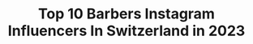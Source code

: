 ---
title: Top 10 Barbers Instagram Influencers In Switzerland in 2023
description: >-
  Find top barbers Instagram influencers in Switzerland in 2023. Most popular hashtags: #barber #switzerland #love #schweiz.
platform: Instagram
hits: 11
text_top: Discover the top-rated Instagram accounts on inBeat.
text_bottom: Our database holds 11 Instagram influencers like this in Switzerland for you to contact.
profiles:
  - username: "westcutofficial"
    fullname: >-
      BARBER
    bio: >-
      🇦🇱From🇽🇰 live in🇨🇭 🌟@westfoodofficial 🌟
    location: "Switzerland"
    followers: 21155
    engagement: 296
    commentsToLikes: 0.013660
    id: ck5q8q5u07g680i1109cy2igt
    verified: false
    hashtags: "#hair, #westcutofficial, #tshirt, #cap"
  - username: "remoschmidofficial"
    fullname: >-
      Remo Schmid
    bio: >-
      Networker & Unternehmer - Weltrekordhalter 2020 - PrixCourage 2017 - Super10Kampf 2007 - Jurymitglied Beobachter
    location: "Switzerland"
    followers: 10259
    engagement: 205
    commentsToLikes: 0.127146
    id: ck13cum9e28qt0i193xh5lmc5
    verified: false
    hashtags: "#courage, #shooting, #final, #swissmensaward2020"
  - username: "zoescarlett"
    fullname: >-
      ▪️ Z O E  ▪️ S C A R L E T T▪️
    bio: >-
      🇨🇭SWISS 📺 HOST🚀PRODUCER ⭐️ENTERTAINMENT ━━━ ➡️ @wonderbabe.ch ━━━ @50srocket - @burlesquevariete - @swissburlesquefestival ━━━
    location: "Switzerland"
    followers: 16806
    engagement: 106
    commentsToLikes: 0.034398
    id: ck6uc8j6ue4a50j710xqwihpf
    verified: false
    hashtags: "#zoescarlett, #pinstriping, #fuckcorona, #switzerland"
  - username: "jontsch13"
    fullname: >-
      Jonathan «Jontsch» Schächter
    bio: >-
      Radio & TV Moderator 🎙📻🎤🎥📺 #jontsch
    location: "Switzerland"
    followers: 6547
    engagement: 696
    commentsToLikes: 0.032295
    id: ck5zxeupy7vmn0i14psovs1b9
    verified: false
    hashtags: "#energy, #schweiz, #switzerland, #harleydavidson"
  - username: "christian_huembs"
    fullname: >-
      Christian Hümbs
    bio: >-
      #patisserie
    location: "Switzerland"
    followers: 60929
    engagement: 547
    commentsToLikes: 0.072558
    id: ck136ihxr6nai0i19jcaj5ugm
    verified: true
    hashtags: "#foodporn, #kreativ, #love, #thankful"
  - username: "drillito"
    fullname: >-
      Drill
    bio: >-
      New Single 🎶 “Vrhovi in prepadi”🏔⬇️ Booking: Marko Kotnik (+386 41 964 668)
    location: "Switzerland"
    followers: 14121
    engagement: 1317
    commentsToLikes: 0.005595
    id: ck5hgmnhb3lr80i115ly5qf92
    verified: false
    hashtags: "#onset, #kujeuspotih, #obala, #e46"
  - username: "swisstraindriver"
    fullname: >-
      Steivan Q. Steiner (Steini)
    bio: >-
      🚄Traindriver in Switzerland, SBB Depot ZUG🚅 Digital Marketing Testimonial SBB @steivanqsteiner Lokführer ❤ Founder @swisstraindriver
    location: "Switzerland"
    followers: 7715
    engagement: 986
    commentsToLikes: 0.020988
    id: ck0w13fuhhdc60i19iyidb43t
    verified: false
    hashtags: "#lokf, #trainphotography, #zug, #trainspotting"
  - username: "alfie.morningstar"
    fullname: >-
      ALFIE | ZÜRICH PHOTOGRAPHER
    bio: >-
      | PORTRAIT - STREET - FASHION - WEDDING | ⁣Canon EOS R Photographer & Presets Creator ⁣ Just a Canon dude Switzerland
    location: "Switzerland"
    followers: 11659
    engagement: 351
    commentsToLikes: 0.044394
    id: ck0w3233jr8n30i19t8v57uoj
    verified: false
    hashtags: "#eosr, #canonswitzerland, #ishootraw, #swissinfluencer"
  - username: "fabiohayoz"
    fullname: >-
      Fabio Hayoz
    bio: >-
      🥇SNBF 2018 Swiss-Champion 📍Based in Switzerland 🏢 @facedefender.ch 💪 @coach__bruno ❤️ @jasmine.gsell SPONSORED BY: @extrifitschweiz - Fabio10
    location: "Switzerland"
    followers: 10642
    engagement: 328
    commentsToLikes: 0.034576
    id: ck8svr3moce3r0j78a3lf79cp
    verified: false
    hashtags: "#tan, #bodybuilding, #gym, #bhfyp"
  - username: "saloon_jordan"
    fullname: >-
      صالون _جوردن
    bio: >-
      SALOON JORDAN ✂️ . . . BASRA : Alsaadi Street 07722307000 ERBIL : Ainkawa 2 Side 07501660061 Switzerland : CH-8280 kreuzlingen 0041716700621
    location: "Switzerland"
    followers: 169009
    engagement: 153
    commentsToLikes: 0.085667
    id: ck0u6r0wf2nrd0i19mv6jzt7z
    verified: false
    hashtags: "#ksa, #erkeksacmodelleri, #hairengaving, #instasalon"
---